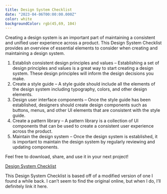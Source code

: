 ```yaml
---
title: Design System Checklist
date: "2023-04-06T00:00:00.000Z"
color: white
backgroundColor: rgb(45,69, 104)
---
```


Creating a design system is an important part of maintaining a consistent and unified user experience across a product. This Design System Checklist provides an overview of essential elements to consider when creating and maintaining a design system.

1. Establish consistent design principles and values – Establishing a set of design principles and values is a great way to start creating a design system. These design principles will inform the design decisions you make.
2. Create a style guide – A style guide should include all the elements of the design system including typography, colors, and other design elements.
3. Design user interface components – Once the style guide has been established, designers should create design components such as buttons, menus, and other UI elements that are consistent with the style guide.
4. Create a pattern library – A pattern library is a collection of UI components that can be used to create a consistent user experience across the product.
5. Maintain the design system – Once the design system is established, it is important to maintain the design system by regularly reviewing and updating components.

Feel free to download, share, and use it in your next project!

[Design System Checklist](./design-system-checklist.pdf)

This Design System Checklist is based off of a modified version of one I found a while back. I can’t seem to find the original online, but when I do, I’ll definitely link it here.
